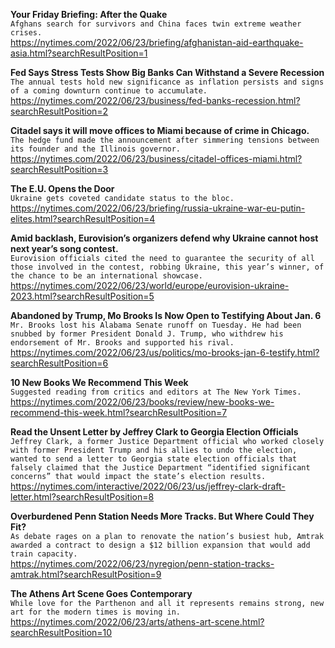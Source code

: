 **Your Friday Briefing: After the Quake**\
`Afghans search for survivors and China faces twin extreme weather crises.`\
https://nytimes.com/2022/06/23/briefing/afghanistan-aid-earthquake-asia.html?searchResultPosition=1

**Fed Says Stress Tests Show Big Banks Can Withstand a Severe Recession**\
`The annual tests hold new significance as inflation persists and signs of a coming downturn continue to accumulate.`\
https://nytimes.com/2022/06/23/business/fed-banks-recession.html?searchResultPosition=2

**Citadel says it will move offices to Miami because of crime in Chicago.**\
`The hedge fund made the announcement after simmering tensions between its founder and the Illinois governor.`\
https://nytimes.com/2022/06/23/business/citadel-offices-miami.html?searchResultPosition=3

**The E.U. Opens the Door**\
`Ukraine gets coveted candidate status to the bloc.`\
https://nytimes.com/2022/06/23/briefing/russia-ukraine-war-eu-putin-elites.html?searchResultPosition=4

**Amid backlash, Eurovision’s organizers defend why Ukraine cannot host next year’s song contest.**\
`Eurovision officials cited the need to guarantee the security of all those involved in the contest, robbing Ukraine, this year’s winner, of the chance to be an international showcase.`\
https://nytimes.com/2022/06/23/world/europe/eurovision-ukraine-2023.html?searchResultPosition=5

**Abandoned by Trump, Mo Brooks Is Now Open to Testifying About Jan. 6**\
`Mr. Brooks lost his Alabama Senate runoff on Tuesday. He had been snubbed by former President Donald J. Trump, who withdrew his endorsement of Mr. Brooks and supported his rival.`\
https://nytimes.com/2022/06/23/us/politics/mo-brooks-jan-6-testify.html?searchResultPosition=6

**10 New Books We Recommend This Week**\
`Suggested reading from critics and editors at The New York Times.`\
https://nytimes.com/2022/06/23/books/review/new-books-we-recommend-this-week.html?searchResultPosition=7

**Read the Unsent Letter by Jeffrey Clark to Georgia Election Officials**\
`Jeffrey Clark, a former Justice Department official who worked closely with former President Trump and his allies to undo the election, wanted to send a letter to Georgia state election officials that falsely claimed that the Justice Department “identified significant concerns” that would impact the state’s election results.`\
https://nytimes.com/interactive/2022/06/23/us/jeffrey-clark-draft-letter.html?searchResultPosition=8

**Overburdened Penn Station Needs More Tracks. But Where Could They Fit?**\
`As debate rages on a plan to renovate the nation’s busiest hub, Amtrak awarded a contract to design a $12 billion expansion that would add train capacity.`\
https://nytimes.com/2022/06/23/nyregion/penn-station-tracks-amtrak.html?searchResultPosition=9

**The Athens Art Scene Goes Contemporary**\
`While love for the Parthenon and all it represents remains strong, new art for the modern times is moving in.`\
https://nytimes.com/2022/06/23/arts/athens-art-scene.html?searchResultPosition=10

